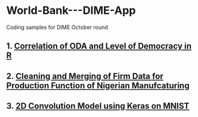 # World-Bank---DIME-App
Coding samples for DIME October round

## 1. [Correlation of ODA and Level of Democracy in R](https://github.com/raghavgupta16/World-Bank---DIME-App/blob/main/Gupta_Raghav_R_Sample.html)

## 2. [Cleaning and Merging of Firm Data for Production Function of Nigerian Manufcaturing](https://github.com/raghavgupta16/World-Bank---DIME-App/blob/main/Gupta_Stata_Sample.do)

## 3. [2D Convolution Model using Keras on MNIST](https://github.com/raghavgupta16/World-Bank---DIME-App/blob/main/MNIST.ipynb)
